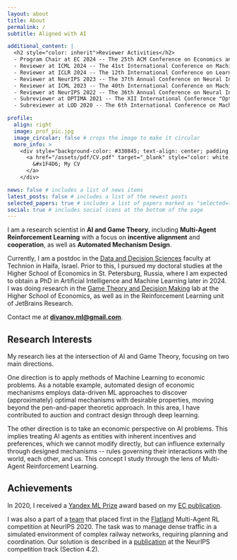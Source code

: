 ```yaml
---
layout: about
title: About
permalink: /
subtitle: Aligned with AI

additional_content: |
  <h2 style="color: inherit">Reviewer Activities</h2>
  - Program Chair at EC 2024 -- The 25th ACM Conference on Economics and Computation
  - Reviewer at ICML 2024 -- The 41st International Conference on Machine Learning
  - Reviewer at ICLR 2024 -- The 12th International Conference on Learning Representations
  - Reviewer at NeurIPS 2023 -- The 37th Annual Conference on Neural Information Processing Systems
  - Reviewer at ICML 2023 -- The 40th International Conference on Machine Learning
  - Reviewer at NeurIPS 2022 -- The 36th Annual Conference on Neural Information Processing Systems
  - Subreviewer at OPTIMA 2021 -- The XII International Conference "Optimization and Applications"
  - Subreviewer at LOD 2020 -- The 6th International Conference on Machine Learning, Optimization, and Data Science

profile:
  align: right
  image: prof_pic.jpg
  image_circular: false # crops the image to make it circular
  more_info: >
    <div style="background-color: #330845; text-align: center; padding: 5px; margin: 5pt 0;">
      <a href="/assets/pdf/CV.pdf" target="_blank" style="color: white; font-size: 20px; text-decoration: none;">
        &#x1F4D6; My CV
      </a>
    </div>

news: false # includes a list of news items
latest_posts: false # includes a list of the newest posts
selected_papers: true # includes a list of papers marked as "selected={true}"
social: true # includes social icons at the bottom of the page
---
```


I am a research scientist in **AI and Game Theory**, including **Multi-Agent Reinforcement Learning** 
with a focus on **incentive alignment** and **cooperation**, as well as **Automated Mechanism Design**.

Currently, I am a postdoc in the 
<a href="https://dds.technion.ac.il/" target="_blank" rel="noopener noreferrer">Data and Decision Sciences</a>
faculty at Technion in Haifa, Israel.
Prior to this, I pursued my doctoral studies at the Higher School of Economics in St. Petersburg, Russia, 
where I am expected to obtain a PhD in Artificial Intelligence and Machine Learning later in 2024. 
I was doing research in the
<a href="https://game.hse.ru/en/" target="_blank" rel="noopener noreferrer">Game Theory and Decision Making</a>
lab at the Higher School of Economics, as well as in the Reinforcement Learning unit of JetBrains Research.

Contact me at **divanov.ml@gmail.com**.


<h2 style="color: inherit">Research Interests</h2>

My research lies at the intersection of AI and Game Theory, focusing on two main directions.

One direction is to apply methods of Machine Learning to economic problems.
As a notable example, automated design of economic mechanisms 
employs data-driven ML approaches to discover 
(approximately) optimal mechanisms with desirable properties, 
moving beyond the pen-and-paper theoretic approach.
In this area, I have contributed to auction and contract design through deep learning.

The other direction is to take an economic perspective on AI problems.
This implies treating AI agents as entities with inherent incentives and preferences,
which we cannot modify directly, but can influence externally through designed mechanisms -- 
rules governing their interactions with the world, each other, and us.
This concept I study through the lens of Multi-Agent Reinforcement Learning.


<h2 style="color: inherit">Achievements</h2>

In 2020, I received a 
<a href="https://yandex.com/scholarships/" target="_blank" rel="noopener noreferrer">Yandex ML Prize</a>
award based on my
<a href="https://dl.acm.org/doi/abs/10.1145/3328526.3329642" target="_blank" rel="noopener noreferrer">EC publication</a>.

I was also a part of a
<a href="https://discourse.aicrowd.com/t/neurips-2020-flatland-winners/4010" target="_blank" rel="noopener noreferrer">team</a>
that placed first in the 
<a href="https://www.aicrowd.com/challenges/flatland" target="_blank" rel="noopener noreferrer">Flatland</a>
Multi-Agent RL competition at NeurIPS 2020.
The task was to manage dense traffic in a simulated environment of complex railway networks, 
requiring planning and coordination. Our solution is described in a 
<a href="https://proceedings.mlr.press/v133/laurent21a/laurent21a.pdf" target="_blank" rel="noopener noreferrer">publication</a>
at the NeurIPS competition track (Section 4.2).
